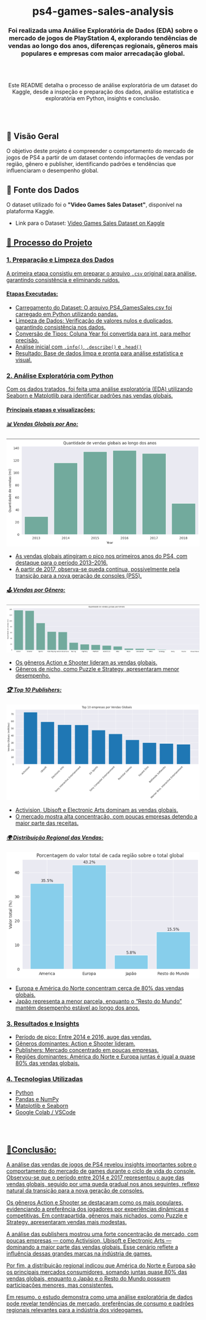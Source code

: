 <div align="center">
<h1>ps4-games-sales-analysis</h1>
<h3>Foi realizada uma Análise Exploratória de Dados (EDA) sobre o mercado de jogos de PlayStation 4, explorando tendências de vendas ao longo dos anos, diferenças regionais, gêneros mais populares e empresas com maior arrecadação global.</h3>  
</div>
<br><br>
<div align="center">

<p>Este README detalha o processo de análise exploratória de um dataset do Kaggle, desde a inspeção e preparação dos dados, análise estatística e exploratória em Python, insights e conclusão.</p>

</div>
<br><br>

<h2>📖 Visão Geral</h2>
<p>O objetivo deste projeto é compreender o comportamento do mercado de jogos de PS4 a partir de um dataset contendo informações de vendas por região, gênero e publisher, identificando padrões e tendências que influenciaram o desempenho global.</p>

## 💾 Fonte dos Dados

<p>O dataset utilizado foi o <strong>"Video Games Sales Dataset"</strong>, disponível na plataforma Kaggle.
  <ul>
  <li>Link para o Dataset: <a href="https://www.kaggle.com/datasets/sidtwr/videogames-sales-dataset?datasetId=189386&sortBy=voteCount" target="_blank">Video Games Sales Dataset on Kaggle</a</li>
  </ul>

   <h2>🔧 Processo do Projeto</h2>
  
  <h3>1. Preparação e Limpeza dos Dados</h3>
  
  <p>A primeira etapa consistiu em preparar o arquivo <code>.csv</code> original para análise, garantindo consistência e eliminando ruídos.</p>
  
  <h4>Etapas Executadas:</h4>
  
  <ul>
  <li>Carregamento do Dataset: O arquivo PS4_GamesSales.csv foi carregado em Python utilizando pandas.</li>
  <li>Limpeza de Dados: Verificação de valores nulos e duplicados, garantindo consistência nos dados.</li>
  <li>Conversão de Tipos: Coluna Year foi convertida para int, para melhor precisão.</li>
  <li>Análise inicial com <code>.info()</code>, <code>.describe()</code> e <code>.head()</code></li>  
  <li>Resultado: Base de dados limpa e pronta para análise estatística e visual.</li>
</ul>

<h3>2. Análise Exploratória com Python</h3>
<p>Com os dados tratados, foi feita uma análise exploratória (EDA) utilizando Seaborn e Matplotlib para identificar padrões nas vendas globais.</p>

<h4>Principais etapas e visualizações:</h4>

 <h5>📊 Vendas Globais por Ano:</h5>
 <img src="vendas_globais.png" alt="Vendas Globais" width="600"/>
 <ul>
  <li>As vendas globais atingiram o pico nos primeiros anos do PS4, com destaque para o período 2013–2016.</li>
  <li>A partir de 2017, observa-se queda contínua, possivelmente pela transição para a nova geração de consoles (PS5).</li>
</ul>

 <h5>🕹️ Vendas por Gênero:</h5>
 <img src="genero.png" alt="Vendas por Gênero"/>
 <ul>
  <li>Os gêneros Action e Shooter lideram as vendas globais.</li>
  <li>Gêneros de nicho, como Puzzle e Strategy, apresentaram menor desempenho.</li>
</ul>

 <h5>🏆 Top 10 Publishers:</h5>
 <img src="empresas.png" alt="Vendas por empresa"/>
 <ul>
  <li>Activision, Ubisoft e Electronic Arts dominam as vendas globais.</li>
  <li>O mercado mostra alta concentração, com poucas empresas detendo a maior parte das receitas.</li>
</ul>

 <h5>🌍 Distribuição Regional das Vendas:</h5>
 <img src="porcentagem.png" alt="Porcentagem por empresa"/>
 <ul>
  <li>Europa e América do Norte concentram cerca de 80% das vendas globais.</li>
  <li>Japão representa a menor parcela, enquanto o “Resto do Mundo” mantém desempenho estável ao longo dos anos.</li>
</ul>

<h3>3. Resultados e Insights</h3>

 <ul>
  <li>Período de pico: Entre 2014 e 2016, auge das vendas.</li>
  <li>Gêneros dominantes: Action e Shooter lideram.</li>
  <li>Publishers: Mercado concentrado em poucas empresas.</li>
  <li>Regiões dominantes: América do Norte e Europa juntas é igual a quase 80% das vendas globais.</li>
</ul>

<h3>4. Tecnologias Utilizadas</h3>

<ul>
  <li>Python</li>
  <li>Pandas e NumPy</li>
  <li>Matplotlib e Seaborn</li>
  <li>Google Colab / VSCode</li>
</ul>
<br><br>

<h2>📝Conclusão:</h2>
<p>A análise das vendas de jogos de PS4 revelou insights importantes sobre o comportamento do mercado de games durante o ciclo de vida do console. Observou-se que o período entre 2014 e 2017 representou o auge das vendas globais, seguido por uma queda gradual nos anos seguintes, reflexo natural da transição para a nova geração de consoles.

Os gêneros Action e Shooter se destacaram como os mais populares, evidenciando a preferência dos jogadores por experiências dinâmicas e competitivas. Em contrapartida, gêneros mais nichados, como Puzzle e Strategy, apresentaram vendas mais modestas.

A análise das publishers mostrou uma forte concentração de mercado, com poucas empresas — como Activision, Ubisoft e Electronic Arts — dominando a maior parte das vendas globais. Esse cenário reflete a influência dessas grandes marcas na indústria de games.

Por fim, a distribuição regional indicou que América do Norte e Europa são os principais mercados consumidores, somando juntas quase 80% das vendas globais, enquanto o Japão e o Resto do Mundo possuem participações menores, mas consistentes.

Em resumo, o estudo demonstra como uma análise exploratória de dados pode revelar tendências de mercado, preferências de consumo e padrões regionais relevantes para a indústria dos videogames.</p>


















